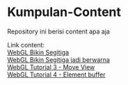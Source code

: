 # Kumpulan-Content
Repository ini berisi content apa aja  
  
Link content:  
[WebGL Bikin Segitiga](https://angkasamuhammad.github.io/Kumpulan-Content/content/WebGL2%20Bikin%20Segitiga/WebGL2%20Bikin%20Segitiga.html)  
[WebGL Bikin Segitiga jadi berwarna](https://angkasamuhammad.github.io/Kumpulan-Content/content/WebGL2%20Bikin%20Segitiga%20jadi%20berwarna/WebGL2.html)  
[WebGL Tutorial 3 - Move View](https://angkasamuhammad.github.io/Kumpulan-Content/content/WebGL%20Tutorial%203%20-%20Move%20View/WebGL%20Tutorial.html)  
[WebGL Tutorial 4 - Element buffer](https://angkasamuhammad.github.io/Kumpulan-Content/content/WebGL%20Tutorial%204%20-%20Element%20buffer/WebGL%20Tutorial.html)
